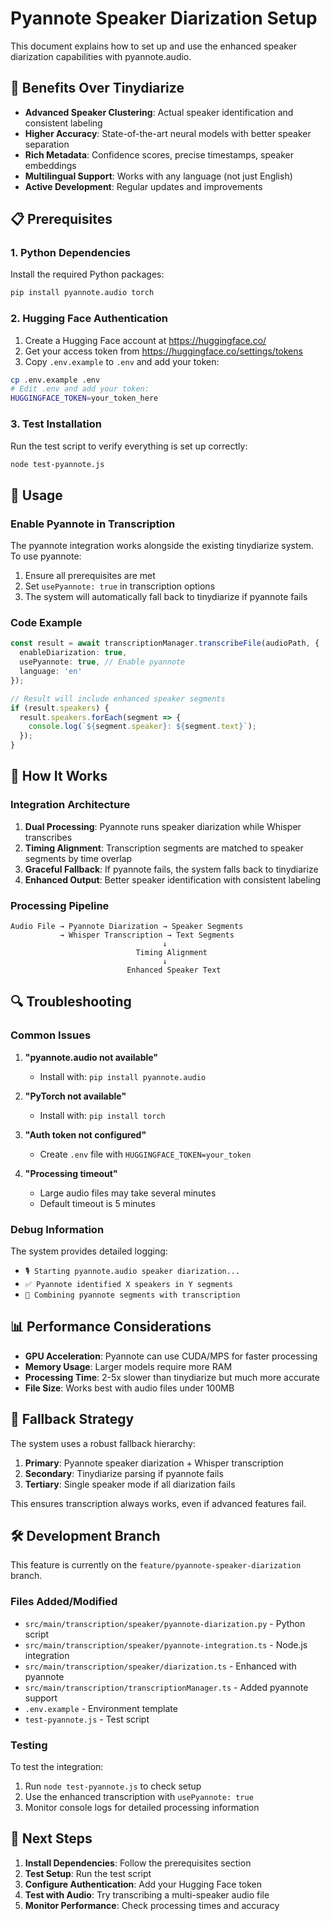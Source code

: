 # Pyannote Speaker Diarization Setup

This document explains how to set up and use the enhanced speaker diarization capabilities with pyannote.audio.

## 🎯 Benefits Over Tinydiarize

- **Advanced Speaker Clustering**: Actual speaker identification and consistent labeling
- **Higher Accuracy**: State-of-the-art neural models with better speaker separation
- **Rich Metadata**: Confidence scores, precise timestamps, speaker embeddings
- **Multilingual Support**: Works with any language (not just English)
- **Active Development**: Regular updates and improvements

## 📋 Prerequisites

### 1. Python Dependencies

Install the required Python packages:

```bash
pip install pyannote.audio torch
```

### 2. Hugging Face Authentication

1. Create a Hugging Face account at https://huggingface.co/
2. Get your access token from https://huggingface.co/settings/tokens
3. Copy `.env.example` to `.env` and add your token:

```bash
cp .env.example .env
# Edit .env and add your token:
HUGGINGFACE_TOKEN=your_token_here
```

### 3. Test Installation

Run the test script to verify everything is set up correctly:

```bash
node test-pyannote.js
```

## 🚀 Usage

### Enable Pyannote in Transcription

The pyannote integration works alongside the existing tinydiarize system. To use pyannote:

1. Ensure all prerequisites are met
2. Set `usePyannote: true` in transcription options
3. The system will automatically fall back to tinydiarize if pyannote fails

### Code Example

```typescript
const result = await transcriptionManager.transcribeFile(audioPath, {
  enableDiarization: true,
  usePyannote: true, // Enable pyannote
  language: 'en'
});

// Result will include enhanced speaker segments
if (result.speakers) {
  result.speakers.forEach(segment => {
    console.log(`${segment.speaker}: ${segment.text}`);
  });
}
```

## 🔧 How It Works

### Integration Architecture

1. **Dual Processing**: Pyannote runs speaker diarization while Whisper transcribes
2. **Timing Alignment**: Transcription segments are matched to speaker segments by time overlap
3. **Graceful Fallback**: If pyannote fails, the system falls back to tinydiarize
4. **Enhanced Output**: Better speaker identification with consistent labeling

### Processing Pipeline

```
Audio File → Pyannote Diarization → Speaker Segments
           → Whisper Transcription → Text Segments
                                  ↓
                            Timing Alignment
                                  ↓
                          Enhanced Speaker Text
```

## 🔍 Troubleshooting

### Common Issues

1. **"pyannote.audio not available"**
   - Install with: `pip install pyannote.audio`

2. **"PyTorch not available"**
   - Install with: `pip install torch`

3. **"Auth token not configured"**
   - Create `.env` file with `HUGGINGFACE_TOKEN=your_token`

4. **"Processing timeout"**
   - Large audio files may take several minutes
   - Default timeout is 5 minutes

### Debug Information

The system provides detailed logging:
- `🎙️ Starting pyannote.audio speaker diarization...`
- `✅ Pyannote identified X speakers in Y segments`
- `🔗 Combining pyannote segments with transcription`

## 📊 Performance Considerations

- **GPU Acceleration**: Pyannote can use CUDA/MPS for faster processing
- **Memory Usage**: Larger models require more RAM
- **Processing Time**: 2-5x slower than tinydiarize but much more accurate
- **File Size**: Works best with audio files under 100MB

## 🔄 Fallback Strategy

The system uses a robust fallback hierarchy:

1. **Primary**: Pyannote speaker diarization + Whisper transcription
2. **Secondary**: Tinydiarize parsing if pyannote fails
3. **Tertiary**: Single speaker mode if all diarization fails

This ensures transcription always works, even if advanced features fail.

## 🛠️ Development Branch

This feature is currently on the `feature/pyannote-speaker-diarization` branch.

### Files Added/Modified

- `src/main/transcription/speaker/pyannote-diarization.py` - Python script
- `src/main/transcription/speaker/pyannote-integration.ts` - Node.js integration
- `src/main/transcription/speaker/diarization.ts` - Enhanced with pyannote
- `src/main/transcription/transcriptionManager.ts` - Added pyannote support
- `.env.example` - Environment template
- `test-pyannote.js` - Test script

### Testing

To test the integration:

1. Run `node test-pyannote.js` to check setup
2. Use the enhanced transcription with `usePyannote: true`
3. Monitor console logs for detailed processing information

## 🎯 Next Steps

1. **Install Dependencies**: Follow the prerequisites section
2. **Test Setup**: Run the test script
3. **Configure Authentication**: Add your Hugging Face token
4. **Test with Audio**: Try transcribing a multi-speaker audio file
5. **Monitor Performance**: Check processing times and accuracy